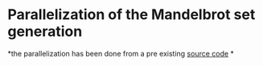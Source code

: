 # Parallelization of the Mandelbrot set generation
*the parallelization has been done from a pre existing [source code](http://java.rubikscube.info/s0urce/Mandel3.java)  *
